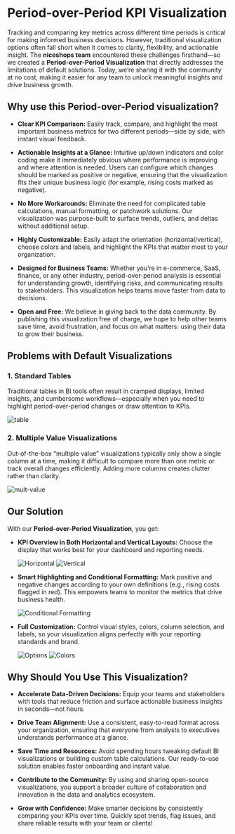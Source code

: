 # Period-over-Period KPI Visualization

Tracking and comparing key metrics across different time periods is critical for making informed business decisions. However, traditional visualization options often fall short when it comes to clarity, flexibility, and actionable insight. The **niceshops team** encountered these challenges firsthand—so we created a **Period-over-Period Visualization** that directly addresses the limitations of default solutions. Today, we’re sharing it with the community at no cost, making it easier for any team to unlock meaningful insights and drive business growth.

## Why use this Period-over-Period visualization?

* **Clear KPI Comparison:**
  Easily track, compare, and highlight the most important business metrics for two different periods—side by side, with instant visual feedback.

* **Actionable Insights at a Glance:**
  Intuitive up/down indicators and color coding make it immediately obvious where performance is improving and where attention is needed. Users can configure which changes should be marked as positive or negative, ensuring that the visualization fits their unique business logic (for example, rising costs marked as negative).

* **No More Workarounds:**
  Eliminate the need for complicated table calculations, manual formatting, or patchwork solutions. Our visualization was purpose-built to surface trends, outliers, and deltas without additional setup.

* **Highly Customizable:**
  Easily adapt the orientation (horizontal/vertical), choose colors and labels, and highlight the KPIs that matter most to your organization.

* **Designed for Business Teams:**
  Whether you’re in e-commerce, SaaS, finance, or any other industry, period-over-period analysis is essential for understanding growth, identifying risks, and communicating results to stakeholders. This visualization helps teams move faster from data to decisions.

* **Open and Free:**
  We believe in giving back to the data community. By publishing this visualization free of charge, we hope to help other teams save time, avoid frustration, and focus on what matters: using their data to grow their business.

## Problems with Default Visualizations

### 1. Standard Tables

Traditional tables in BI tools often result in cramped displays, limited insights, and cumbersome workflows—especially when you need to highlight period-over-period changes or draw attention to KPIs.

![table](https://github.com/MilanKacar/viz-period_over_period/blob/main/doc/table_viz.png?raw=true)

### 2. Multiple Value Visualizations

Out-of-the-box “multiple value” visualizations typically only show a single column at a time, making it difficult to compare more than one metric or track overall changes efficiently. Adding more columns creates clutter rather than clarity.

![mult-value](https://github.com/MilanKacar/viz-period_over_period/blob/main/doc/mult-value.png?raw=true)

## Our Solution

With our **Period-over-Period Visualization**, you get:

* **KPI Overview in Both Horizontal and Vertical Layouts:**
  Choose the display that works best for your dashboard and reporting needs.

  ![Horizontal](https://github.com/MilanKacar/viz-period_over_period/blob/main/doc/viz-1.png?raw=true)
  ![Vertical](https://github.com/MilanKacar/viz-period_over_period/blob/main/doc/viz-2.png?raw=true)

* **Smart Highlighting and Conditional Formatting:**
  Mark positive and negative changes according to your own definitions (e.g., rising costs flagged in red). This empowers teams to monitor the metrics that drive business health.

  ![Conditional Formatting](https://github.com/MilanKacar/viz-period_over_period/blob/main/doc/comparioson-pos-neg.png?raw=true)

* **Full Customization:**
  Control visual styles, colors, column selection, and labels, so your visualization aligns perfectly with your reporting standards and brand.

  ![Options](https://github.com/MilanKacar/viz-period_over_period/blob/main/doc/options.png?raw=true)
  ![Colors](https://github.com/MilanKacar/viz-period_over_period/blob/main/doc/colors.png?raw=true)

## Why Should You Use This Visualization?

* **Accelerate Data-Driven Decisions:**
  Equip your teams and stakeholders with tools that reduce friction and surface actionable business insights in seconds—not hours.

* **Drive Team Alignment:**
  Use a consistent, easy-to-read format across your organization, ensuring that everyone from analysts to executives understands performance at a glance.

* **Save Time and Resources:**
  Avoid spending hours tweaking default BI visualizations or building custom table calculations. Our ready-to-use solution enables faster onboarding and instant value.

* **Contribute to the Community:**
  By using and sharing open-source visualizations, you support a broader culture of collaboration and innovation in the data and analytics ecosystem.

* **Grow with Confidence:**
  Make smarter decisions by consistently comparing your KPIs over time. Quickly spot trends, flag issues, and share reliable results with your team or clients!
